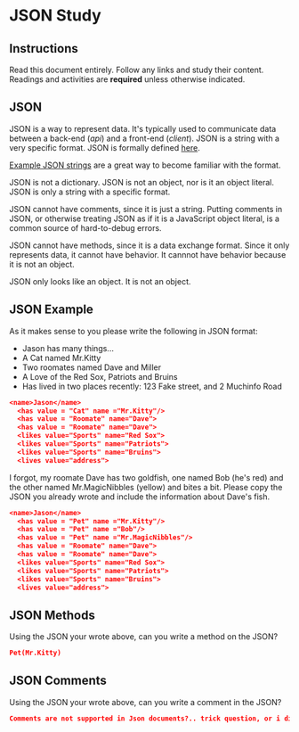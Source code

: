 # JSON Study

## Instructions

Read this document entirely. Follow any links and study their content. Readings
and activities are **required** unless otherwise indicated.

## JSON

JSON is a way to represent data. It's typically used to communicate data between
a back-end (*api*) and a front-end (*client*). JSON is a string with a very
specific format. JSON is formally defined [here](http://www.json.org/).

[Example JSON strings](http://json.org/example.html) are a great way to become
familiar with the format.

JSON is not a dictionary. JSON is not an object, nor is it an object literal.
JSON is only a string with a specific format.

JSON cannot have comments, since it is just a string. Putting comments in JSON,
or otherwise treating JSON as if it is a JavaScript object literal, is a common
source of hard-to-debug errors.

JSON cannot have methods, since it is a data exchange format. Since it only
represents data, it cannot have behavior. It cannnot have behavior because it is
not an object.

JSON only looks like an object. It is not an object.

## JSON Example

As it makes sense to you please write the following in JSON format:

-   Jason has many things...
-   A Cat named Mr.Kitty
-   Two roomates named Dave and Miller
-   A Love of the Red Sox, Patriots and Bruins
-   Has lived in two places recently: 123 Fake street, and 2 Muchinfo Road

```json
<name>Jason</name>
  <has value = "Cat" name ="Mr.Kitty"/>
  <has value = "Roomate" name="Dave">
  <has value = "Roomate" name="Dave">
  <likes value="Sports" name="Red Sox">
  <likes value="Sports" name="Patriots">
  <likes value="Sports" name="Bruins">
  <lives value="address">

```

I forgot, my roomate Dave has two goldfish, one named Bob (he's red) and the
other named Mr.MagicNibbles (yellow) and bites a bit. Please copy the JSON you
already wrote and include the information about Dave's fish.

```json
<name>Jason</name>
  <has value = "Pet" name ="Mr.Kitty"/>
  <has value = "Pet" name ="Bob"/>
  <has value = "Pet" name ="Mr.MagicNibbles"/>
  <has value = "Roomate" name="Dave">
  <has value = "Roomate" name="Dave">
  <likes value="Sports" name="Red Sox">
  <likes value="Sports" name="Patriots">
  <likes value="Sports" name="Bruins">
  <lives value="address">

```

## JSON Methods

Using the JSON your wrote above, can you write a method on the JSON?

```json
Pet(Mr.Kitty)
```

## JSON Comments

Using the JSON your wrote above, can you write a comment in the JSON?

```json
Comments are not supported in Json documents?.. trick question, or i didnt understand the documents.
```
